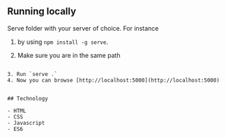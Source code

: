 





## Running locally
Serve folder with your server of choice.
 For instance 
1. by using  `npm install -g serve`.

2. Make sure you are in the same path 
```shell 

3. Run `serve .`
4. Now you can browse [http://localhost:5000](http://localhost:5000)


## Technology

- HTML
- CSS
- Javascript
- ES6 
